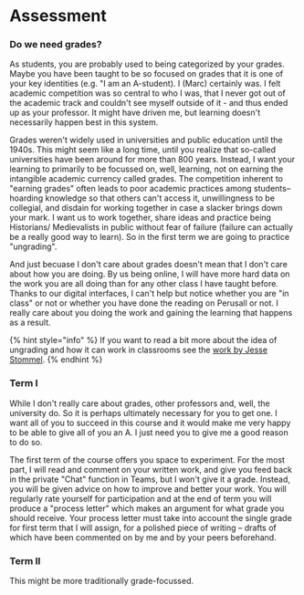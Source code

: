 # Assessment

### Do we need grades?

As students, you are probably used to being categorized by your grades. Maybe you have been taught to be so focused on grades that it is one of your key identities \(e.g. "I am an A-student\). I \(Marc\) certainly was. I felt academic competition was so central to who I was, that I never got out of the academic track and couldn't see myself outside of it - and thus ended up as your professor. It might have driven me, but learning doesn't necessarily happen best in this system. 

Grades weren't widely used in universities and public education until the 1940s. This might seem like a long time, until you realize that so-called universities have been around for more than 800 years. Instead, I want your learning to primarily to be focussed on, well, learning, not on earning the intangible academic currency called grades. The competition inherent to "earning grades" often leads to poor academic practices among students– hoarding knowledge so that others can't access it, unwillingness to be collegial, and disdain for working together in case a slacker brings down your mark. I want us to work together, share ideas and practice being Historians/ Medievalists in public without fear of failure \(failure can actually be a really good way to learn\). So in the first term we are going to practice "ungrading".

And just becuase I don't care about grades doesn't mean that I don't care about how you are doing. By us being online, I will have more hard data on the work you are all doing than for any other class I have taught before. Thanks to our digital interfaces, I can't help but notice whether you are "in class" or not or whether you have done the reading on Perusall or not. I really care about you doing the work and gaining the learning that happens as a result. 

{% hint style="info" %}
If you want to read a bit more about the idea of ungrading and how it can work in classrooms see the [work by Jesse Stommel](https://www.jessestommel.com/how-to-ungrade/).
{% endhint %}

### Term I 

While I don't really care about grades, other professors and, well, the university do. So it is perhaps ultimately necessary for you to get one. I want all of you to succeed in this course and it would make me very happy to be able to give all of you an A.  I just need you to give me a good reason to do so.  

The first term of the course offers you space to experiment. For the most part, I will read and comment on your written work, and give you feed back in the private "Chat" function in Teams, but I won't give it a grade. Instead, you will be given advice on how to improve and better your work. You will regularly rate yourself for participation and at the end of term you will produce a "process letter" which makes an argument for what grade you should receive. Your process letter must take into account the single grade for first term that I will assign, for a polished piece of writing – drafts of which have been commented on by me and by your peers beforehand.

### Term II 

This might be more traditionally grade-focussed. 



